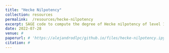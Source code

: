 ```yaml
---
title: "Hecke Nilpotency"
collection: resources
permalink:  /resources/hecke-nilpotency
excerpt: SAGE code to compute the degree of Hecke nilpotency of level 1 cusp forms modulo 2.
date: 2022-07-28
venue: #
paperurl: # 'https://alejandrodlpc/github.io/files/hecke-nilpotency.ipynb'
citation: #
---
```




